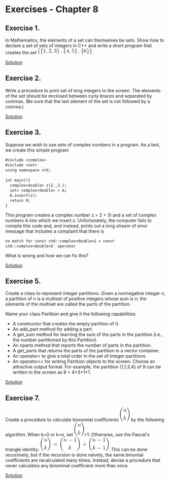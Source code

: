 # Exercises - Chapter 8


## Exercise 1.

In Mathematics, the elements of a set can themselves be sets. Show how to declare a set of sets of integers in C++ and write a short program that creates the set ![fig](C8E1/CodeCogsEqn.gif).

[Solution](C8E1/)

## Exercise 2.

Write a procedure to print set of long integers to the screen. The elements of the set should be enclosed between curly braces and separated by commas. (Be sure that the last element of the set is not followed by a comma.)

[Solution](C8E2/)

## Exercise 3.


Suppose we wish to use sets of complex numbers in a program. As a test, we create this simple program
```
#include <complex>
#include <set>
using namespace std;

int main(){
  complex<double> z(2.,3.);
  set< complex<double> > A;
  A.insert(z);
  return 0;
}
```

This program creates a complex number z = 2 + 3i  and a set of complex numbers A into which we insert z. Unfortunately, the computer fails to compile this code and, and instead, prints out a long stream of error message that includes a complaint that there is

```
no match for const std::complex<double>& < const std::complex<double>&' operator
```

What is wrong and how we can fix this?

[Solution](C8E3/)

## Exercise 5.

Create a class to represent integer partitions. Given a nonnegative integer n, a partition of n is a multiset of positive integers whose sum is n; the elements of the multiset are called the parts of the partition.

Name your class Partition and give it the following capabilities:

* A constructor that creates the empty partition of 0.
* An  add_part method for adding a part.
* A get_sum method for learning the sum of the parts in the partition (i.e., the number partitioned by this Partition).
* An nparts method that reports the number of parts in the partition.
* A get_parts that returns the parts of the partition in a vector<int> container.
* An operator< to give a total order in the set of integer partitions.
* An operator<< for writing Partition objects to the screen. Choose an attractive output format. For example, the partition {1,1,3,4} of 9 can be written to the screen as 9 = 4+3+1+1.
                  
[Solution](C8E5/)

## Exercise 7.

Create a procedure to calculate bionomial coefficients ![Fig](C8E7/bin_nk.gif) by the following algorithm. When k=0 or k=n, set ![Fig](C8E7/bin_nk.gif)=1. Otherwise, use the Pascal's triangle identity: ![Fig](C8E7/pascalrule.gif). This can be done recursively, but if the recursion is done naively, the same binomial coefficients are recalculated many times. Instead, devise a procedure that never calculates any binominal coefficient more than once.


[Solution](C8E7/)
 
